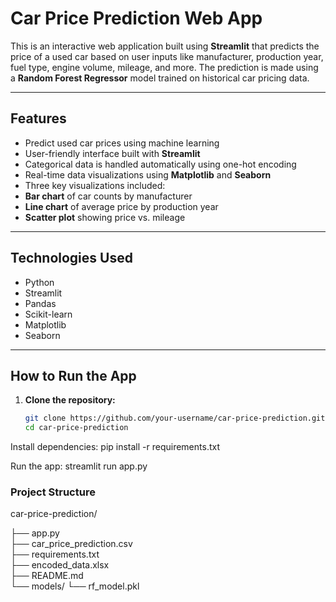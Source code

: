 #  Car Price Prediction Web App

This is an interactive web application built using **Streamlit** that predicts the price of a used car based on user inputs like manufacturer, production year, fuel type, engine volume, mileage, and more. The prediction is made using a **Random Forest Regressor** model trained on historical car pricing data.

---

##  Features

-  Predict used car prices using machine learning
-  User-friendly interface built with **Streamlit**
-  Categorical data is handled automatically using one-hot encoding
-  Real-time data visualizations using **Matplotlib** and **Seaborn**
-  Three key visualizations included:
  - **Bar chart** of car counts by manufacturer
  - **Line chart** of average price by production year
  - **Scatter plot** showing price vs. mileage

---

##  Technologies Used

- Python
- Streamlit
- Pandas
- Scikit-learn
- Matplotlib
- Seaborn

---

##  How to Run the App

1. **Clone the repository:**
   ```bash
   git clone https://github.com/your-username/car-price-prediction.git
   cd car-price-prediction
   
Install dependencies:
pip install -r requirements.txt

Run the app:
streamlit run app.py

### Project Structure

car-price-prediction/

├── app.py                      
├── car_price_prediction.csv   
├── requirements.txt            
├── encoded_data.xlsx          
├── README.md                  
└── models/
    └── rf_model.pkl           
